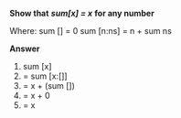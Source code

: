 **Show that** ***sum[x] = x*** **for any number**

Where: 
sum [] = 0
sum [n:ns] = n + sum ns

**Answer**
1. sum [x]
2. = sum [x:[]]
3. = x + (sum [])
4. = x + 0
5. = x